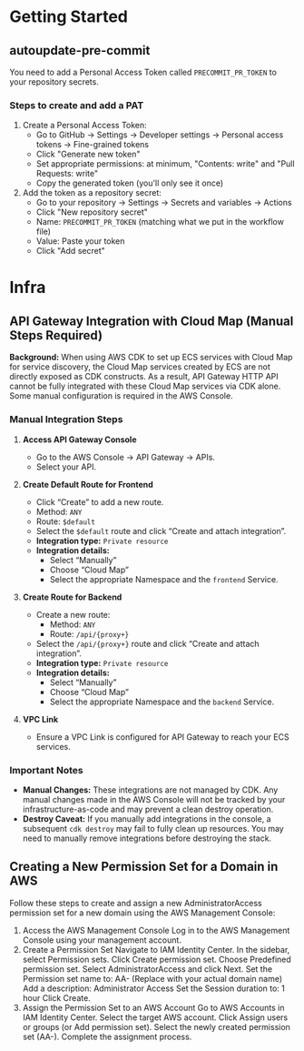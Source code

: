 # Getting Started

## autoupdate-pre-commit

You need to add a Personal Access Token called `PRECOMMIT_PR_TOKEN` to your repository secrets.

### Steps to create and add a PAT

1. Create a Personal Access Token:
   - Go to GitHub → Settings → Developer settings → Personal access tokens → Fine-grained tokens
   - Click "Generate new token"
   - Set appropriate permissions: at minimum, "Contents: write" and "Pull Requests: write"
   - Copy the generated token (you'll only see it once)
2. Add the token as a repository secret:
   - Go to your repository → Settings → Secrets and variables → Actions
   - Click "New repository secret"
   - Name: `PRECOMMIT_PR_TOKEN` (matching what we put in the workflow file)
   - Value: Paste your token
   - Click "Add secret"

# Infra

## API Gateway Integration with Cloud Map (Manual Steps Required)

**Background:**
When using AWS CDK to set up ECS services with Cloud Map for service discovery, the Cloud Map services created by ECS are not directly exposed as CDK constructs. As a result, API Gateway HTTP API cannot be fully integrated with these Cloud Map services via CDK alone. Some manual configuration is required in the AWS Console.

### Manual Integration Steps

1. **Access API Gateway Console**

   - Go to the AWS Console → API Gateway → APIs.
   - Select your API.

2. **Create Default Route for Frontend**

   - Click “Create” to add a new route.
   - Method: `ANY`
   - Route: `$default`
   - Select the `$default` route and click “Create and attach integration”.
   - **Integration type:** `Private resource`
   - **Integration details:**
     - Select “Manually”
     - Choose “Cloud Map”
     - Select the appropriate Namespace and the `frontend` Service.

3. **Create Route for Backend**

   - Create a new route:
     - Method: `ANY`
     - Route: `/api/{proxy+}`
   - Select the `/api/{proxy+}` route and click “Create and attach integration”.
   - **Integration type:** `Private resource`
   - **Integration details:**
     - Select “Manually”
     - Choose “Cloud Map”
     - Select the appropriate Namespace and the `backend` Service.

4. **VPC Link**
   - Ensure a VPC Link is configured for API Gateway to reach your ECS services.

### Important Notes

- **Manual Changes:**
  These integrations are not managed by CDK. Any manual changes made in the AWS Console will not be tracked by your infrastructure-as-code and may prevent a clean destroy operation.
- **Destroy Caveat:**
  If you manually add integrations in the console, a subsequent `cdk destroy` may fail to fully clean up resources. You may need to manually remove integrations before destroying the stack.

## Creating a New Permission Set for a Domain in AWS

Follow these steps to create and assign a new AdministratorAccess permission set for a new domain using the AWS Management Console:

1. Access the AWS Management Console
   Log in to the AWS Management Console using your management account.
2. Create a Permission Set
   Navigate to IAM Identity Center.
   In the sidebar, select Permission sets.
   Click Create permission set.
   Choose Predefined permission set.
   Select AdministratorAccess and click Next.
   Set the Permission set name to:
   AA-<domain>
   (Replace <domain> with your actual domain name)
   Add a description: Administrator Access
   Set the Session duration to:
   1 hour
   Click Create.
3. Assign the Permission Set to an AWS Account
   Go to AWS Accounts in IAM Identity Center.
   Select the target AWS account.
   Click Assign users or groups (or Add permission set).
   Select the newly created permission set (AA-<domain>).
   Complete the assignment process.
